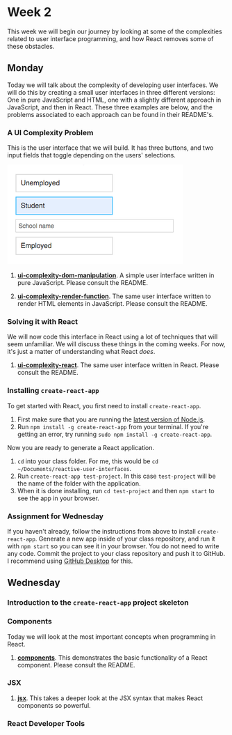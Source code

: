 # Week 2

This week we will begin our journey by looking at some of the complexities related to user interface programming, and how React removes some of these obstacles.

## Monday

Today we will talk about the complexity of developing user interfaces. We will do this by creating a small user interfaces in three different versions: One in pure JavaScript and HTML, one with a slightly different approach in JavaScript, and then in React. These three examples are below, and the problems associated to each approach can be found in their README's.

### A UI Complexity Problem

This is the user interface that we will build. It has three buttons, and two input fields that toggle depending on the users' selections.

![The simple UI that we will build](images/simple-ui.png)

1. **[ui-complexity-dom-manipulation](ui-complexity-dom-manipulation)**. A simple user interface written in pure JavaScript. Please consult the README.

1. **[ui-complexity-render-function](ui-complexity-render-function)**. The same user interface written to render HTML elements in JavaScript. Please consult the README.

### Solving it with React

We will now code this interface in React using a lot of techniques that will seem unfamiliar. We will discuss these things in the coming weeks. For now, it's just a matter of understanding what React _does_.

1. **[ui-complexity-react](ui-complexity-react)**. The same user interface written in React. Please consult the README.

### Installing `create-react-app`

To get started with React, you first need to install `create-react-app`.

1. First make sure that you are running the [latest version of Node.js](https://nodejs.org/en/).
1. Run `npm install -g create-react-app` from your terminal. If you're getting an error, try running `sudo npm install -g create-react-app`.

Now you are ready to generate a React application.

1. `cd` into your class folder. For me, this would be `cd ~/Documents/reactive-user-interfaces`.
1. Run `create-react-app test-project`. In this case `test-project` will be the name of the folder with the application.
1. When it is done installing, run `cd test-project` and then `npm start` to see the app in your browser.

### Assignment for Wednesday

If you haven't already, follow the instructions from above to install `create-react-app`. Generate a new app inside of your class repository, and run it with `npm start` so you can see it in your browser. You do not need to write any code. Commit the project to your class repository and push it to GitHub. I recommend using [GitHub Desktop](https://desktop.github.com/) for this.

## Wednesday

### Introduction to the `create-react-app` project skeleton

### Components

Today we will look at the most important concepts when programming in React.

1. **[components](components)**. This demonstrates the basic functionality of a React component. Please consult the README.

### JSX

1. **[jsx](jsx)**. This takes a deeper look at the JSX syntax that makes React components so powerful.

### React Developer Tools
